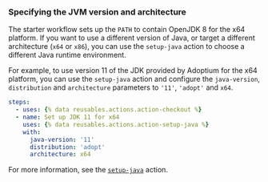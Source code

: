 ### Specifying the JVM version and architecture

The starter workflow sets up the `PATH` to contain OpenJDK 8 for the x64 platform. If you want to use a different version of Java, or target a different architecture (`x64` or `x86`), you can use the `setup-java` action to choose a different Java runtime environment.

For example, to use version 11 of the JDK provided by Adoptium for the x64 platform, you can use the `setup-java` action and configure the `java-version`, `distribution` and `architecture` parameters to `'11'`, `'adopt'` and `x64`.

```yaml copy
steps:
  - uses: {% data reusables.actions.action-checkout %}
  - name: Set up JDK 11 for x64
    uses: {% data reusables.actions.action-setup-java %}
    with:
      java-version: '11'
      distribution: 'adopt'
      architecture: x64
```

For more information, see the [`setup-java`](https://github.com/actions/setup-java) action.
